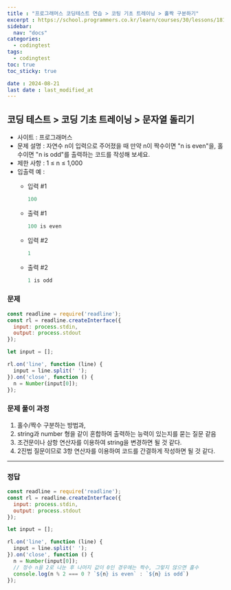 ```yaml
---
title : "프로그래머스 코딩테스트 연습 > 코팅 기초 트레이닝 > 홀짝 구분하기"
excerpt : https://school.programmers.co.kr/learn/courses/30/lessons/181944
sidebar:
  nav: "docs"
categories:
  - codingtest
tags:
  - codingtest
toc: true
toc_sticky: true

date : 2024-08-21
last date : last_modified_at
---
```


## 코딩 테스트 > 코딩 기초 트레이닝 > 문자열 돌리기
- 사이트 : 프로그래머스
- 문제 설명 : 자연수 n이 입력으로 주어졌을 때 만약 n이 짝수이면 "n is even"을, 홀수이면 "n is odd"를 출력하는 코드를 작성해 보세요.
- 제한 사항 : 1 ≤ n ≤ 1,000
- 입출력 예 :
    - 입력 #1
        ```javascript
        100
        ```

    - 출력 #1
        ```javascript
       100 is even
      ```
  
    - 입력 #2

        ```javascript
        1
        ```

    - 출력 #2

        ```javascript
        1 is odd
        ```




### 문제
```javascript
const readline = require('readline');
const rl = readline.createInterface({
  input: process.stdin,
  output: process.stdout
});

let input = [];

rl.on('line', function (line) {
  input = line.split(' ');
}).on('close', function () {
  n = Number(input[0]);
});

```


### 문제 풀이 과정

1. 홀수/짝수 구분하는 방법과,
2. string과 number 형을 같이 혼합하여 출력하는 능력이 있는지를 묻는 질문 같음
3. 조건문이나 삼항 연산자를 이용하여 string을 변경하면 될 것 같다.
4. 2진법 질문이므로 3항 연산자를 이용하여 코드를 간결하게 작성하면 될 것 같다.


<hr>

### 정답

```javascript
const readline = require('readline');
const rl = readline.createInterface({
  input: process.stdin,
  output: process.stdout
});

let input = [];

rl.on('line', function (line) {
  input = line.split(' ');
}).on('close', function () {
  n = Number(input[0]);
  // 정수 n을 2로 나눈 후 나머지 값이 0인 경우에는 짝수, 그렇지 않으면 홀수
  console.log(n % 2 === 0 ? `${n} is even` : `${n} is odd`)
});

```

